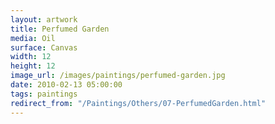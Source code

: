 ```yaml
---
layout: artwork
title: Perfumed Garden
media: Oil
surface: Canvas
width: 12
height: 12
image_url: /images/paintings/perfumed-garden.jpg
date: 2010-02-13 05:00:00
tags: paintings
redirect_from: "/Paintings/Others/07-PerfumedGarden.html"
---
```

